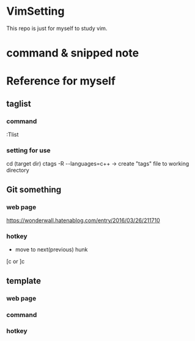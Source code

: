 # VimSetting

This repo is just for myself to study vim.

# command & snipped note

# Reference for myself

## taglist

### command

:Tlist

### setting for use

cd (target dir)
ctags -R --languages=c++
 -> create "tags" file to working directory

## Git something

### web page

https://wonderwall.hatenablog.com/entry/2016/03/26/211710

### hotkey

- move to next(previous) hunk

[c or ]c

## template

### web page

### command

### hotkey

